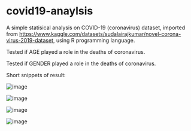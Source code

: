 # covid19-anaylsis

A simple statisical analysis on COVID-19 (coronavirus) dataset, imported from https://www.kaggle.com/datasets/sudalairajkumar/novel-corona-virus-2019-dataset, using R programming language.

Tested if AGE played a role in the deaths of coronavirus.

Tested if GENDER played a role in the deaths of coronavirus.

Short snippets of result: 

![image](https://github.com/yulin2703/covid19-anaylsis/assets/118993869/9a58c14f-7710-4948-ab50-8daafd12287d)

![image](https://github.com/yulin2703/covid19-anaylsis/assets/118993869/87802b0b-7c6f-492d-9e7a-3ccbe1014469)

![image](https://github.com/yulin2703/covid19-anaylsis/assets/118993869/c67d5afc-7dcd-4036-8636-e4d810d28bb2)

![image](https://github.com/yulin2703/covid19-anaylsis/assets/118993869/823bf6ee-fe3c-4a97-b21a-d08caffb2480)


